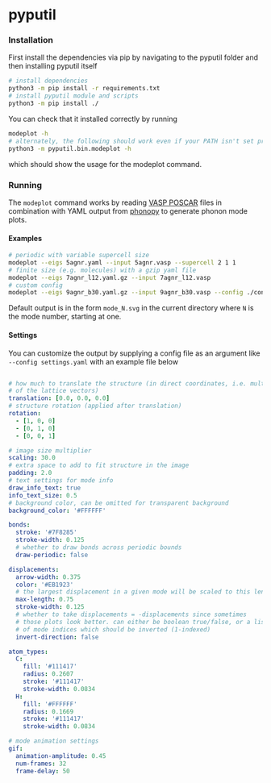 # pyputil

### Installation
First install the dependencies via pip by navigating to the pyputil folder and then installing pyputil itself 
```bash
# install dependencies
python3 -m pip install -r requirements.txt
# install pyputil module and scripts
python3 -m pip install ./
```
You can check that it installed correctly by running
```bash
modeplot -h
# alternately, the following should work even if your PATH isn't set properly
python3 -m pyputil.bin.modeplot -h
```
which should show the usage for the modeplot command.

### Running
The `modeplot` command works by reading [VASP POSCAR](https://cms.mpi.univie.ac.at/wiki/index.php/POSCAR) 
files in combination with YAML output from [phonopy](https://github.com/atztogo/phonopy) to generate
phonon mode plots. 

#### Examples
```bash
# periodic with variable supercell size
modeplot --eigs 5agnr.yaml --input 5agnr.vasp --supercell 2 1 1
# finite size (e.g. molecules) with a gzip yaml file
modeplot --eigs 7agnr_l12.yaml.gz --input 7agnr_l12.vasp
# custom config
modeplot --eigs 9agnr_b30.yaml.gz --input 9agnr_b30.vasp --config ./configs/render-settings-9agnr-b.yaml
```
Default output is in the form `mode_N.svg` in the current directory where `N` is the mode number, starting at one.

#### Settings
You can customize the output by supplying a config file as an argument like `--config settings.yaml` with an example 
file below
```yaml

# how much to translate the structure (in direct coordinates, i.e. multiples
# of the lattice vectors)
translation: [0.0, 0.0, 0.0]
# structure rotation (applied after translation)
rotation:
  - [1, 0, 0]
  - [0, 1, 0]
  - [0, 0, 1]

# image size multiplier
scaling: 30.0
# extra space to add to fit structure in the image
padding: 2.0
# text settings for mode info
draw_info_text: true
info_text_size: 0.5
# background color, can be omitted for transparent background
background_color: '#FFFFFF'

bonds:
  stroke: '#7F8285'
  stroke-width: 0.125
  # whether to draw bonds across periodic bounds
  draw-periodic: false

displacements:
  arrow-width: 0.375
  color: '#EB1923'
  # the largest displacement in a given mode will be scaled to this length
  max-length: 0.75
  stroke-width: 0.125
  # whether to take displacements = -displacements since sometimes
  # those plots look better. can either be boolean true/false, or a list
  # of mode indices which should be inverted (1-indexed)
  invert-direction: false

atom_types:
  C:
    fill: '#111417'
    radius: 0.2607
    stroke: '#111417'
    stroke-width: 0.0834
  H:
    fill: '#FFFFFF'
    radius: 0.1669
    stroke: '#111417'
    stroke-width: 0.0834

# mode animation settings
gif:
  animation-amplitude: 0.45
  num-frames: 32
  frame-delay: 50

```

